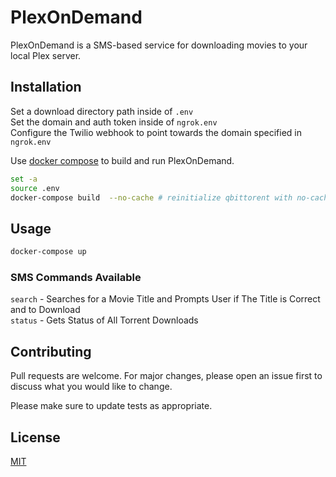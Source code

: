 # PlexOnDemand

PlexOnDemand is a SMS-based service for downloading movies to your local Plex server.

## Installation

Set a download directory path inside of `.env`  
Set the domain and auth token inside of `ngrok.env`  
Configure the Twilio webhook to point towards the domain specified in `ngrok.env`  

Use [docker compose](https://docs.docker.com/compose/) to build and run PlexOnDemand.

```bash
set -a
source .env
docker-compose build  --no-cache # reinitialize qbittorent with no-cache flag
```

## Usage

```bash
docker-compose up 
```

### SMS Commands Available
`search` - Searches for a Movie Title and Prompts User if The Title is Correct and to Download  
`status` - Gets Status of All Torrent Downloads

## Contributing
Pull requests are welcome. For major changes, please open an issue first to discuss what you would like to change.

Please make sure to update tests as appropriate.

## License
[MIT](https://choosealicense.com/licenses/mit/)
